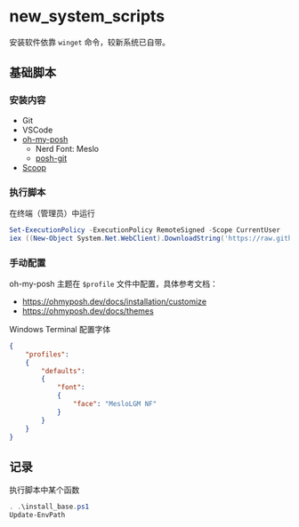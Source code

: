 # new_system_scripts

安装软件依靠 `winget` 命令，较新系统已自带。

## 基础脚本

### 安装内容

- Git
- VSCode
- [oh-my-posh](https://github.com/JanDeDobbeleer/oh-my-posh)
  - Nerd Font: Meslo
  - [posh-git](https://github.com/dahlbyk/posh-git)
- [Scoop](https://github.com/ScoopInstaller/Scoop)

### 执行脚本

在终端（管理员）中运行

```powershell
Set-ExecutionPolicy -ExecutionPolicy RemoteSigned -Scope CurrentUser
iex ((New-Object System.Net.WebClient).DownloadString('https://raw.githubusercontent.com/yuchenfei/new_system_scripts/main/install_base.ps1'))
```

### 手动配置

oh-my-posh 主题在 `$profile` 文件中配置，具体参考文档：

- <https://ohmyposh.dev/docs/installation/customize>
- <https://ohmyposh.dev/docs/themes>

Windows Terminal 配置字体

```json
{
    "profiles":
    {
        "defaults":
        {
            "font":
            {
                "face": "MesloLGM NF"
            }
        }
    }
}
```

## 记录

执行脚本中某个函数

```powershell
. .\install_base.ps1
Update-EnvPath
```
